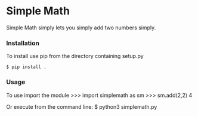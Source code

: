 # Simple Math

Simple Math simply lets you simply add two numbers simply.

### Installation

To install use pip from the directory containing setup.py

    $ pip install .

### Usage

To use import the module
    >>> import simplemath as sm
    >>> sm.add(2,2)
    4

Or execute from the command line:
    $ python3 simplemath.py
